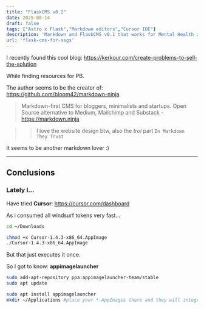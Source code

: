 ```yaml
---
title: "FlaskCMS v0.2"
date: 2025-08-14
draft: false
tags: ["Astro x Flask","Markdown editors","Cursor IDE"]
description: 'Markdown and FlaskCMS v0.1 that works for Mental Health and Real Estate'
url: 'flask-cms-for-ssgs'
---
```


I recently found this cool blog: https://kerkour.com/create-problems-to-sell-the-solution

While finding resources for PB.

The author seems to be the creator of: https://github.com/bloom42/markdown-ninja

> Markdown-first CMS for bloggers, minimalists and startups. Open Source alternative to Medium, Mailchimp and Substack - https://markdown.ninja

>> I love the website design btw, also the *trol* part `In Markdown They Trust`

It seems to be another markdown lover :)









---


## Conclusions


### Lately I...


Have tried **Cursor**: https://cursor.com/dashboard

As i consumed all windsurf tokens very fast...

```sh
cd ~/Downloads

chmod +x Cursor-1.4.3-x86_64.AppImage
./Cursor-1.4.3-x86_64.AppImage
```

But that just executes it once.

So I got to know: **appimagelauncher**

```sh
sudo add-apt-repository ppa:appimagelauncher-team/stable
sudo apt update

sudo apt install appimagelauncher
mkdir ~/Applications #place your *.AppImages there and they will integrate with your linux!
```